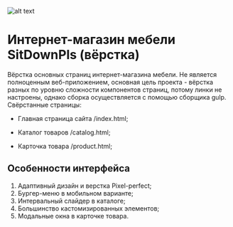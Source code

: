 ![alt text](https://raw.githubusercontent.com/baranovstas/high-pass/60f1c1eb0d5f2ebe2d31ea925d40ecf080773d75/src/img/svg/logo_black.svg)
# Интернет-магазин мебели SitDownPls (вёрстка)
Вёрстка основных страниц интернет-магазина мебели. Не является полноценным веб-приложением, основная цель проекта - вёрстка разных по уровню сложности компонентов страниц, потому линки не настроены, однако сборка осуществляется с помощью сборщика gulp. Свёрстанные страницы:
- Главная страница сайта /index.html;
* Каталог товаров /catalog.html;
+ Карточка товара /product.html;
## Особенности интерфейса
1. Адаптивный дизайн и верстка Pixel-perfect;
1. Бургер-меню в мобильном варианте;
1. Интервальный слайдер в каталоге;
2. Большинство кастомизированных элементов;
3. Модальные окна в карточке товара.
